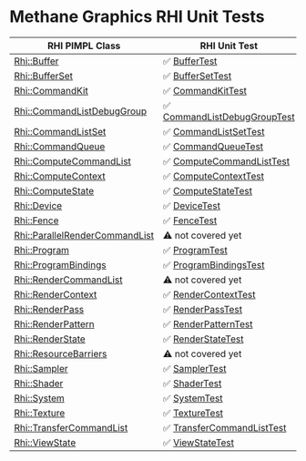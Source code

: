 # Methane Graphics RHI Unit Tests

| RHI PIMPL Class                                                                                                       | RHI Unit Test                                                                 |
|-----------------------------------------------------------------------------------------------------------------------|-------------------------------------------------------------------------------|
| [Rhi::Buffer](/Modules/Graphics/RHI/Impl/Include/Methane/Graphics/RHI/Buffer.h)                                       | :white_check_mark: [BufferTest](BufferTest.cpp)                               |
| [Rhi::BufferSet](/Modules/Graphics/RHI/Impl/Include/Methane/Graphics/RHI/BufferSet.h)                                 | :white_check_mark: [BufferSetTest](BufferSetTest.cpp)                         |
| [Rhi::CommandKit](/Modules/Graphics/RHI/Impl/Include/Methane/Graphics/RHI/CommandKit.h)                               | :white_check_mark: [CommandKitTest](CommandKitTest.cpp)                       |
| [Rhi::CommandListDebugGroup](/Modules/Graphics/RHI/Impl/Include/Methane/Graphics/RHI/CommandListDebugGroup.h)         | :white_check_mark: [CommandListDebugGroupTest](CommandListDebugGroupTest.cpp) |
| [Rhi::CommandListSet](/Modules/Graphics/RHI/Impl/Include/Methane/Graphics/RHI/CommandListSet.h)                       | :white_check_mark: [CommandListSetTest](CommandListSetTest.cpp)               |
| [Rhi::CommandQueue](/Modules/Graphics/RHI/Impl/Include/Methane/Graphics/RHI/CommandQueue.h)                           | :white_check_mark: [CommandQueueTest](CommandQueueTest.cpp)                   |
| [Rhi::ComputeCommandList](/Modules/Graphics/RHI/Impl/Include/Methane/Graphics/RHI/ComputeCommandList.h)               | :white_check_mark: [ComputeCommandListTest](ComputeCommandListTest.cpp)       |
| [Rhi::ComputeContext](/Modules/Graphics/RHI/Impl/Include/Methane/Graphics/RHI/ComputeContext.h)                       | :white_check_mark: [ComputeContextTest](ComputeContextTest.cpp)               |
| [Rhi::ComputeState](/Modules/Graphics/RHI/Impl/Include/Methane/Graphics/RHI/ComputeState.h)                           | :white_check_mark: [ComputeStateTest](ComputeStateTest.cpp)                   |
| [Rhi::Device](/Modules/Graphics/RHI/Impl/Include/Methane/Graphics/RHI/Device.h)                                       | :white_check_mark: [DeviceTest](DeviceTest.cpp)                               |
| [Rhi::Fence](/Modules/Graphics/RHI/Impl/Include/Methane/Graphics/RHI/Fence.h)                                         | :white_check_mark: [FenceTest](FenceTest.cpp)                                 |
| [Rhi::ParallelRenderCommandList](/Modules/Graphics/RHI/Impl/Include/Methane/Graphics/RHI/ParallelRenderCommandList.h) | :warning: not covered yet                                                     |
| [Rhi::Program](/Modules/Graphics/RHI/Impl/Include/Methane/Graphics/RHI/Program.h)                                     | :white_check_mark: [ProgramTest](ProgramTest.cpp)                             |
| [Rhi::ProgramBindings](/Modules/Graphics/RHI/Impl/Include/Methane/Graphics/RHI/ProgramBindings.h)                     | :white_check_mark: [ProgramBindingsTest](ProgramBindingsTest.cpp)             |
| [Rhi::RenderCommandList](/Modules/Graphics/RHI/Impl/Include/Methane/Graphics/RHI/RenderCommandList.h)                 | :warning: not covered yet                                                     |
| [Rhi::RenderContext](/Modules/Graphics/RHI/Impl/Include/Methane/Graphics/RHI/RenderContext.h)                         | :white_check_mark: [RenderContextTest](RenderContextTest.cpp)                 |
| [Rhi::RenderPass](/Modules/Graphics/RHI/Impl/Include/Methane/Graphics/RHI/RenderPass.h)                               | :white_check_mark: [RenderPassTest](RenderPassTest.cpp)                       |
| [Rhi::RenderPattern](/Modules/Graphics/RHI/Impl/Include/Methane/Graphics/RHI/RenderPattern.h)                         | :white_check_mark: [RenderPatternTest](RenderPatternTest.cpp)                 |
| [Rhi::RenderState](/Modules/Graphics/RHI/Impl/Include/Methane/Graphics/RHI/RenderState.h)                             | :white_check_mark: [RenderStateTest](RenderStateTest.cpp)                     |
| [Rhi::ResourceBarriers](/Modules/Graphics/RHI/Impl/Include/Methane/Graphics/RHI/ResourceBarriers.h)                   | :warning: not covered yet                                                     |
| [Rhi::Sampler](/Modules/Graphics/RHI/Impl/Include/Methane/Graphics/RHI/Sampler.h)                                     | :white_check_mark: [SamplerTest](SamplerTest.cpp)                             |
| [Rhi::Shader](/Modules/Graphics/RHI/Impl/Include/Methane/Graphics/RHI/Shader.h)                                       | :white_check_mark: [ShaderTest](ShaderTest.cpp)                               |
| [Rhi::System](/Modules/Graphics/RHI/Impl/Include/Methane/Graphics/RHI/System.h)                                       | :white_check_mark: [SystemTest](SystemTest.cpp)                               |
| [Rhi::Texture](/Modules/Graphics/RHI/Impl/Include/Methane/Graphics/RHI/Texture.h)                                     | :white_check_mark: [TextureTest](TextureTest.cpp)                             |
| [Rhi::TransferCommandList](/Modules/Graphics/RHI/Impl/Include/Methane/Graphics/RHI/TransferCommandList.h)             | :white_check_mark: [TransferCommandListTest](TransferCommandListTest.cpp)     |
| [Rhi::ViewState](/Modules/Graphics/RHI/Impl/Include/Methane/Graphics/RHI/ViewState.h)                                 | :white_check_mark: [ViewStateTest](ViewStateTest.cpp)                         |
